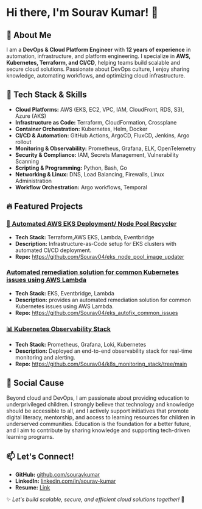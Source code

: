 # Hi there, I'm Sourav Kumar! 👋

## 🚀 About Me
I am a **DevOps & Cloud Platform Engineer** with **12 years of experience** in automation, infrastructure, and platform engineering. I specialize in **AWS, Kubernetes, Terraform, and CI/CD**, helping teams build scalable and secure cloud solutions. Passionate about DevOps culture, I enjoy sharing knowledge, automating workflows, and optimizing cloud infrastructure.

## 🔧 Tech Stack & Skills
- **Cloud Platforms:** AWS (EKS, EC2, VPC, IAM, CloudFront, RDS, S3), Azure (AKS)
- **Infrastructure as Code:** Terraform, CloudFormation, Crossplane
- **Container Orchestration:** Kubernetes, Helm, Docker
- **CI/CD & Automation:** GitHub Actions, ArgoCD, FluxCD, Jenkins, Argo rollout
- **Monitoring & Observability:** Prometheus, Grafana, ELK, OpenTelemetry
- **Security & Compliance:** IAM, Secrets Management, Vulnerability Scanning
- **Scripting & Programming:** Python, Bash, Go
- **Networking & Linux:** DNS, Load Balancing, Firewalls, Linux Administration
- **Workflow Orchestration:** Argo workflows, Temporal

## 🔥 Featured Projects
### [🌟 Automated AWS EKS Deployment/ Node Pool Recycler](#)
- **Tech Stack:** Terraform,AWS EKS, Lambda, Eventbridge
- **Description:** Infrastructure-as-Code setup for EKS clusters with automated CI/CD deployment.
- **Repo:** https://github.com/Sourav04/eks_node_pool_image_updater

### [Automated remediation solution for common Kubernetes issues using AWS Lambda](#)
- **Tech Stack:** EKS, Eventbridge, Lambda
- **Description:** provides an automated remediation solution for common Kubernetes issues using AWS Lambda.
- **Repo:** https://github.com/Sourav04/eks_autofix_common_issues 

### [📊 Kubernetes Observability Stack](#)
- **Tech Stack:** Prometheus, Grafana, Loki, Kubernetes
- **Description:** Deployed an end-to-end observability stack for real-time monitoring and alerting.
- **Repo:** https://github.com/Sourav04/k8s_monitoring_stack/tree/main

## 🎯 Social Cause
Beyond cloud and DevOps, I am passionate about providing education to underprivileged children. I strongly believe that technology and knowledge should be accessible to all, and I actively support initiatives that promote digital literacy, mentorship, and access to learning resources for children in underserved communities. Education is the foundation for a better future, and I aim to contribute by sharing knowledge and supporting tech-driven learning programs.

## 📫 Let's Connect!
- **GitHub:** [github.com/souravkumar](#)
- **LinkedIn:** [linkedin.com/in/sourav-kumar](#)
- **Resume:** [Link](https://drive.google.com/file/d/1fWbJ-wivBU1aywzk2Jq7-yrjzjEKsoyM/view?usp=sharing)

✨ _Let's build scalable, secure, and efficient cloud solutions together!_ 🚀
